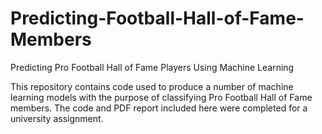 # Predicting-Football-Hall-of-Fame-Members
Predicting Pro Football Hall of Fame Players Using Machine Learning

This repository contains code used to produce a number of machine learning models
with the purpose of classifying Pro Football Hall of Fame members.  The code
and PDF report included here were completed for a university assignment.

